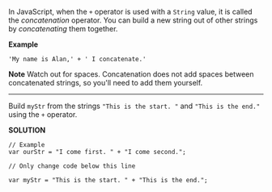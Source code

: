 In JavaScript, when the `+` operator is used with a `String` value, it is called the *concatenation* operator. You can build a new string out of other strings by *concatenating* them together.

**Example**

`'My name is Alan,' + ' I concatenate.'`

**Note**
Watch out for spaces. Concatenation does not add spaces between concatenated strings, so you'll need to add them yourself.

---

Build `myStr` from the strings `"This is the start. "` and `"This is the end."` using the `+` operator.

**SOLUTION**

```
// Example
var ourStr = "I come first. " + "I come second.";

// Only change code below this line

var myStr = "This is the start. " + "This is the end.";


```
